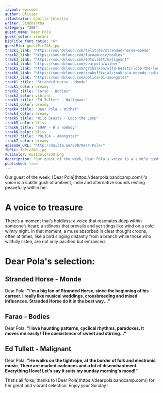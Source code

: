 ```yaml
---
layout: episode
author: Olivier
illustrator: Camille Célestin
writer: Siddhartha
category: "208"
guest_name: Dear Pola
guest_color: vibrant
bigTitle_font_ratio: "6"
guestPic: guestPic208.jpg
track1_link: "https://soundcloud.com/talitres/stranded-horse-monde"
track2_link: "https://soundcloud.com/faraomusic/bodies"
track3_link: "https://soundcloud.com/edtullett/malignant"
track4_link: "https://soundcloud.com/dearpola/wither"
track5_link: "https://soundcloud.com/gribalkon/wild-beasts-loop-the-loop"
track6_link: "https://soundcloud.com/soakofficial/soak-b-a-nobody-radio-edit"
track7_link: "https://soundcloud.com/polica/01-amongster"
track1_title: "Stranded Horse - Monde"
track1_color: dreamy
track2_title: "Farao - Bodies"
track2_color: vibrant
track3_title: "Ed Tullett - Malignant"
track3_color: dreamy
track4_title: "Dear Pola - Wither"
track4_color: dreamy
track5_title: "Wild Beasts - Loop the Loop"
track5_color: bliss
track6_title: "SOAK - B a noBody"
track6_color: bliss
track7_title: "POLIÇA - Amongster"
track7_color: dreamy
episode_URL: "http://mailta.pe/208/Dear-Pola/"
fbPic: fbPic208.jpg
musiColor: musiColor208.png
description: "Our guest of the week, Dear Pola's voice is a subtle gush of ambient, indie and alternative sounds resting peacefully within her. "
published: true
---
```


<p id="introduction">Our guest of the week, [Dear Pola](https://dearpola.bandcamp.com/)'s voice is a subtle gush of ambient, indie and alternative sounds resting peacefully within her. </p>

# A voice to treasure

There’s a moment that’s holdless; a voice that resonates deep within someone’s heart; a stillness that prevails and yet stings like wind on a cold wintry night. In that moment, a muse absorbed in clear thought croons, often at times, like a bird singing distantly from a branch while those who willfully listen, are not only pacified but entranced. 
 
# Dear Pola's selection:

## Stranded Horse - Monde

Dear Pola: **"**I'm a big fan of Stranded Horse, since the beginning of his carreer. I really like musical weddings, crossbreeding and mixed influences. Stranded Horse do it in the best way...**"**

## Farao - Bodies

Dear Pola: **"**I love haunting patterns, cyclical rhythms, paradoxes. It moves me easily! The coexistence of sweet and stirring...**"**

## Ed Tullett - Malignant

Dear Pola: **"**He walks on the tightrope, at the border of folk and electronic music. There are marked cadences and a lot of disenchantment. Everything I love! Let's say it suits my sunday morning's mood!**"**



<p id="outroduction">
That's all folks, thanks to [Dear Pola](https://dearpola.bandcamp.com/) for her great and vibrant selection. Enjoy your Sunday !</p>

